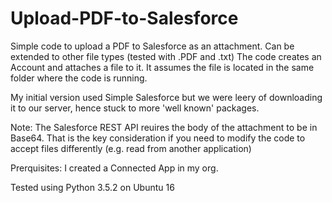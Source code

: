 # Upload-PDF-to-Salesforce
Simple code to upload a PDF to Salesforce as an attachment. Can be extended to other file types (tested with .PDF and .txt)
The code creates an Account and attaches a file to it. It  assumes the file is located in the same folder where the code is running.

My initial version used Simple Salesforce but we were leery of downloading it to our server, hence stuck to more 'well known' packages.

Note: The Salesforce REST API reuires the body of the attachment to be in Base64. That is the key consideration if you need to modify the code to accept files differently (e.g. read from another application)

Prerquisites:
I created a Connected App in my org.

Tested using Python 3.5.2 on Ubuntu 16

